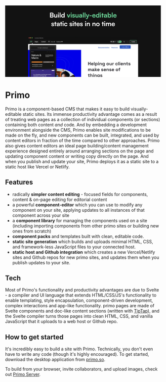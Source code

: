 ![screenshot](./screenshot2.png)

# Primo
Primo is a component-based CMS that makes it easy to build visually-editable static sites. Its immense productivity advantage comes as a result of treating web pages as a collection of individual components (or sections) containing both content *and* code. And by embedding a development environment alongside the CMS, Primo enables site modifications to be made on the fly, and new components can be built, integrated, and used by content editors in fraction of the time compared to other approaches. Primo also gives content editors an ideal page building/content management experience designed entirely around arranging sections on the page and updating component content or writing copy directly on the page. And when you publish and update your site, Primo deploys it as a static site to a static host like Vercel or Netlify. 

## Features
- radically **simpler content editing** - focused fields for components, content & on-page editing for editorial content
- a powerful **component-editor** which you can use to modify any component on your site, applying updates to all instances of that component across your site
- a **component library** for managing the  components used on a site (including importing components from other primo sites or building new ones from scratch)
- **component packs** and templates built with clean, editable code. 
- **static site generation** which builds and uploads minimal HTML, CSS, and framework-less JavaScript files to your connected host. 
- **static host and Github integration** which creates a new Vercel/Netlify sites and Github repos for new primo sites, and updates them when you publish updates to your site. 

## Tech
Most of Primo's functionality and productivity advantages are due to Svelte - a compiler and UI language that extends HTML/CSS/JS's functionality to enable templating, style encapsulation, component-driven development, complex interactions and app-like functionality. primo pages are made of Svelte components and doc-like content sections (written with [TipTap](https://tiptap.dev/)), and the Svelte compiler turns those pages into clean HTML, CSS, and vanilla JavaScript that it uploads to a web host or Github repo. 

## How to get started
It's incredibly easy to build a site with Primo. Technically, you don't even have to write any code (though it's highly encouraged). To get started, download the desktop application from [primo.so](https://primo.so).

To build from your browser, invite collaborators, and upload images, check out [Primo Server](https://github.com/primodotso/primo-server).
